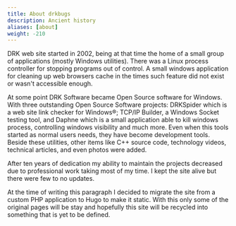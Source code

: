 ```yaml
---
title: About drkbugs
description: Ancient history
aliases: [about]
weight: -210
---
```



DRK web site started in 2002, being at that time the home of a small group of applications (mostly Windows utilities).
There was a Linux process controller for stopping programs out of control.
A small windows application for cleaning up web browsers cache in the times such feature did not exist or wasn't accessible enough.

At some point DRK Software became Open Source software for Windows.
With three outstanding Open Source Software projects: DRKSpider which is a web site link checker for Windows®; TCP/IP Builder, a Windows Socket testing tool, and  Daphne which is a small application able to kill windows process, controlling windows visibility and much more.
Even when this tools started as normal users needs, they have become development tools.
Beside these utilities, other items like C++ source code, technology videos, technical articles, and even photos were added.

After ten years of dedication my ability to maintain the projects decreased due to professional work taking most of my time.
I kept the site alive but there were few to no updates.

At the time of writing this paragraph I decided to migrate the site from a custom PHP application to Hugo to make it static.
With this only some of the original pages will be stay and hopefully this site will be recycled into something that is yet to be defined.
